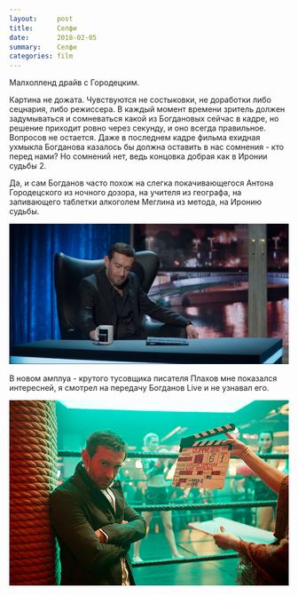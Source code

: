 ```yaml
---
layout:     post
title:      Селфи
date:       2018-02-05
summary:    Селфи
categories: film
---
```


Малхолленд драйв с Городецким.  

Картина не дожата. Чувствуются не состыковки, не доработки либо сецнария, либо режиссера. В каждый момент времени зритель должен задумываться и сомневаться какой из Богдановых сейчас в кадре, но решение приходит ровно через секунду, и оно всегда правильное. Вопросов не остается. Даже в последнем кадре фильма ехидная ухмыкла Богданова казалось бы должна оставить в нас сомнения - кто перед нами? Но сомнений нет, ведь концовка добрая как в Иронии судьбы 2. 

Да, и сам Богданов часто похож на слегка покачивающегося Антона Городецского из ночного дозора, на учителя из географа, на запивающего таблетки алкоголем Меглина из метода, на Иронию судьбы. 


![selfi](/images/selfi.jpeg)

В новом амплуа - крутого тусовщика писателя Плахов мне показался интересней, я смотрел на передачу Богданов Live и не узнавал его.


![selfi2.jpeg](/images/selfi2.jpeg)